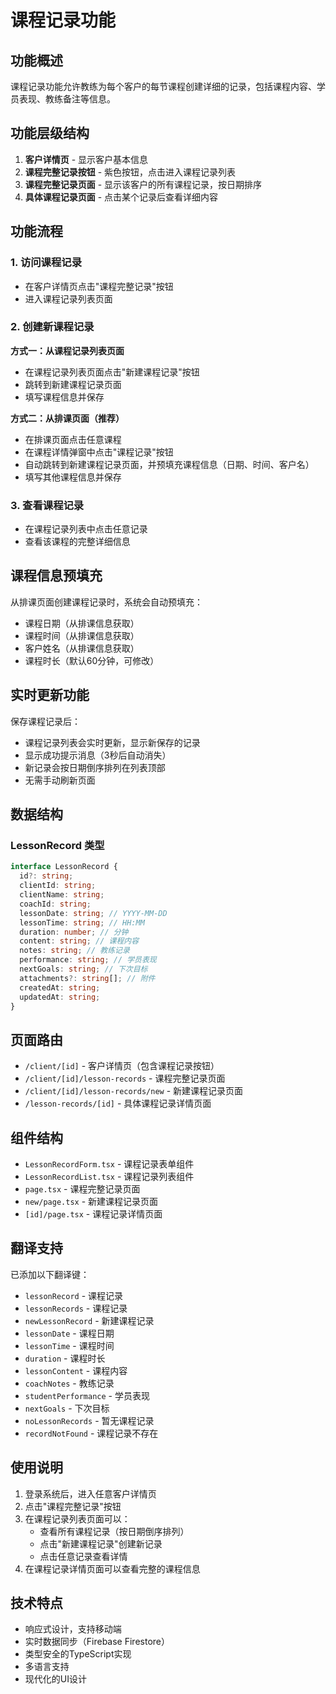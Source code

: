 # 课程记录功能

## 功能概述

课程记录功能允许教练为每个客户的每节课程创建详细的记录，包括课程内容、学员表现、教练备注等信息。

## 功能层级结构

1. **客户详情页** - 显示客户基本信息
2. **课程完整记录按钮** - 紫色按钮，点击进入课程记录列表
3. **课程完整记录页面** - 显示该客户的所有课程记录，按日期排序
4. **具体课程记录页面** - 点击某个记录后查看详细内容

## 功能流程

### 1. 访问课程记录
- 在客户详情页点击"课程完整记录"按钮
- 进入课程记录列表页面

### 2. 创建新课程记录
**方式一：从课程记录列表页面**
- 在课程记录列表页面点击"新建课程记录"按钮
- 跳转到新建课程记录页面
- 填写课程信息并保存

**方式二：从排课页面（推荐）**
- 在排课页面点击任意课程
- 在课程详情弹窗中点击"课程记录"按钮
- 自动跳转到新建课程记录页面，并预填充课程信息（日期、时间、客户名）
- 填写其他课程信息并保存

### 3. 查看课程记录
- 在课程记录列表中点击任意记录
- 查看该课程的完整详细信息

## 课程信息预填充

从排课页面创建课程记录时，系统会自动预填充：
- 课程日期（从排课信息获取）
- 课程时间（从排课信息获取）
- 客户姓名（从排课信息获取）
- 课程时长（默认60分钟，可修改）

## 实时更新功能

保存课程记录后：
- 课程记录列表会实时更新，显示新保存的记录
- 显示成功提示消息（3秒后自动消失）
- 新记录会按日期倒序排列在列表顶部
- 无需手动刷新页面

## 数据结构

### LessonRecord 类型
```typescript
interface LessonRecord {
  id?: string;
  clientId: string;
  clientName: string;
  coachId: string;
  lessonDate: string; // YYYY-MM-DD
  lessonTime: string; // HH:MM
  duration: number; // 分钟
  content: string; // 课程内容
  notes: string; // 教练记录
  performance: string; // 学员表现
  nextGoals: string; // 下次目标
  attachments?: string[]; // 附件
  createdAt: string;
  updatedAt: string;
}
```

## 页面路由

- `/client/[id]` - 客户详情页（包含课程记录按钮）
- `/client/[id]/lesson-records` - 课程完整记录页面
- `/client/[id]/lesson-records/new` - 新建课程记录页面
- `/lesson-records/[id]` - 具体课程记录详情页面

## 组件结构

- `LessonRecordForm.tsx` - 课程记录表单组件
- `LessonRecordList.tsx` - 课程记录列表组件
- `page.tsx` - 课程完整记录页面
- `new/page.tsx` - 新建课程记录页面
- `[id]/page.tsx` - 课程记录详情页面

## 翻译支持

已添加以下翻译键：
- `lessonRecord` - 课程记录
- `lessonRecords` - 课程记录
- `newLessonRecord` - 新建课程记录
- `lessonDate` - 课程日期
- `lessonTime` - 课程时间
- `duration` - 课程时长
- `lessonContent` - 课程内容
- `coachNotes` - 教练记录
- `studentPerformance` - 学员表现
- `nextGoals` - 下次目标
- `noLessonRecords` - 暂无课程记录
- `recordNotFound` - 课程记录不存在

## 使用说明

1. 登录系统后，进入任意客户详情页
2. 点击"课程完整记录"按钮
3. 在课程记录列表页面可以：
   - 查看所有课程记录（按日期倒序排列）
   - 点击"新建课程记录"创建新记录
   - 点击任意记录查看详情
4. 在课程记录详情页面可以查看完整的课程信息

## 技术特点

- 响应式设计，支持移动端
- 实时数据同步（Firebase Firestore）
- 类型安全的TypeScript实现
- 多语言支持
- 现代化的UI设计 